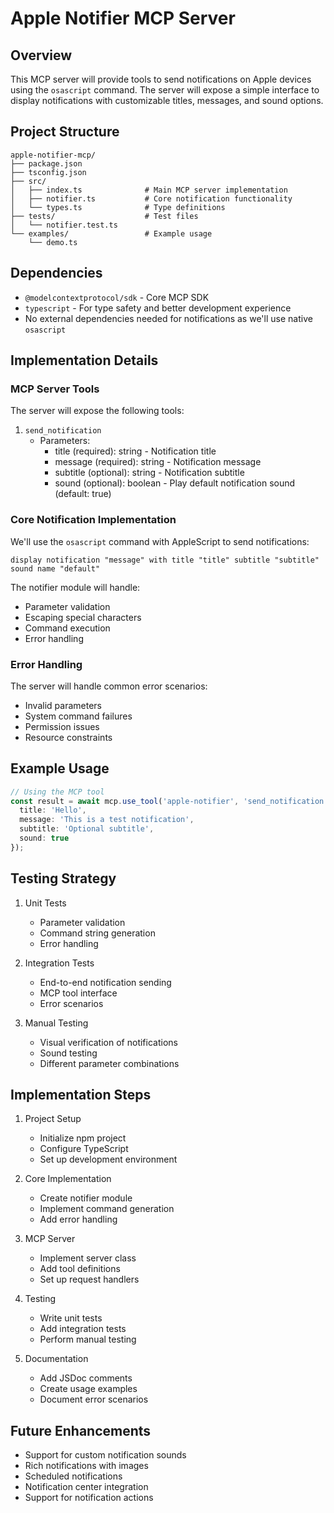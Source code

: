 # Apple Notifier MCP Server

## Overview
This MCP server will provide tools to send notifications on Apple devices using the `osascript` command. The server will expose a simple interface to display notifications with customizable titles, messages, and sound options.

## Project Structure
```
apple-notifier-mcp/
├── package.json
├── tsconfig.json
├── src/
│   ├── index.ts              # Main MCP server implementation
│   ├── notifier.ts           # Core notification functionality
│   └── types.ts              # Type definitions
├── tests/                    # Test files
│   └── notifier.test.ts
└── examples/                 # Example usage
    └── demo.ts
```

## Dependencies
- `@modelcontextprotocol/sdk` - Core MCP SDK
- `typescript` - For type safety and better development experience
- No external dependencies needed for notifications as we'll use native `osascript`

## Implementation Details

### MCP Server Tools
The server will expose the following tools:

1. `send_notification`
   - Parameters:
     - title (required): string - Notification title
     - message (required): string - Notification message
     - subtitle (optional): string - Notification subtitle
     - sound (optional): boolean - Play default notification sound (default: true)

### Core Notification Implementation
We'll use the `osascript` command with AppleScript to send notifications:

```applescript
display notification "message" with title "title" subtitle "subtitle" sound name "default"
```

The notifier module will handle:
- Parameter validation
- Escaping special characters
- Command execution
- Error handling

### Error Handling
The server will handle common error scenarios:
- Invalid parameters
- System command failures
- Permission issues
- Resource constraints

## Example Usage

```typescript
// Using the MCP tool
const result = await mcp.use_tool('apple-notifier', 'send_notification', {
  title: 'Hello',
  message: 'This is a test notification',
  subtitle: 'Optional subtitle',
  sound: true
});
```

## Testing Strategy

1. Unit Tests
   - Parameter validation
   - Command string generation
   - Error handling

2. Integration Tests
   - End-to-end notification sending
   - MCP tool interface
   - Error scenarios

3. Manual Testing
   - Visual verification of notifications
   - Sound testing
   - Different parameter combinations

## Implementation Steps

1. Project Setup
   - Initialize npm project
   - Configure TypeScript
   - Set up development environment

2. Core Implementation
   - Create notifier module
   - Implement command generation
   - Add error handling

3. MCP Server
   - Implement server class
   - Add tool definitions
   - Set up request handlers

4. Testing
   - Write unit tests
   - Add integration tests
   - Perform manual testing

5. Documentation
   - Add JSDoc comments
   - Create usage examples
   - Document error scenarios

## Future Enhancements
- Support for custom notification sounds
- Rich notifications with images
- Scheduled notifications
- Notification center integration
- Support for notification actions
